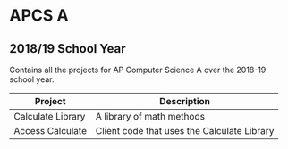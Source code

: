 # APCS A
## 2018/19 School Year

Contains all the projects for AP Computer Science A over the 2018-19 school year.
 
 
Project | Description
| --- | --- |
| Calculate Library | A library of math methods  |
| Access Calculate | Client code that uses the Calculate Library |
